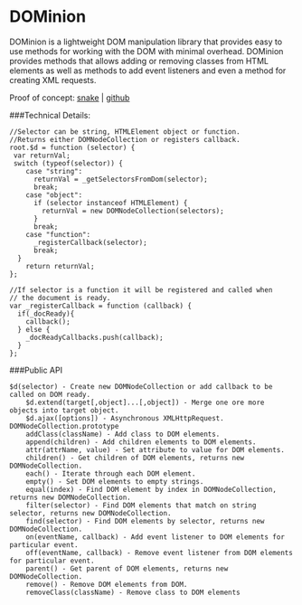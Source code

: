 # DOMinion

DOMinion is a lightweight DOM manipulation library that provides easy to use methods for working with the DOM with minimal overhead. DOMinion provides methods that allows adding or removing classes from HTML elements as well as methods to add event listeners and even a method for creating XML requests.

Proof of concept: [snake](http://www.drodriguez.io/snake/) | [github](https://github.com/drod180/snake)

###Technical Details:
```
//Selector can be string, HTMLElement object or function.
//Returns either DOMNodeCollection or registers callback.
root.$d = function (selector) {
 var returnVal;
 switch (typeof(selector)) {
    case "string":
      returnVal = _getSelectorsFromDom(selector);
      break;
    case "object":
      if (selector instanceof HTMLElement) {
        returnVal = new DOMNodeCollection(selectors);
      }
      break;
    case "function":
      _registerCallback(selector);
      break;
  }
	return returnVal;
};

//If selector is a function it will be registered and called when
// the document is ready.
var _registerCallback = function (callback) {
  if(_docReady){
    callback();
  } else {
	_docReadyCallbacks.push(callback);
  }
};
```


###Public API
```
$d(selector) - Create new DOMNodeCollection or add callback to be called on DOM ready.
	$d.extend(target[,object]...[,object]) - Merge one ore more objects into target object.
	$d.ajax([options]) - Asynchronous XMLHttpRequest.
DOMNodeCollection.prototype
	addClass(className) - Add class to DOM elements.
	append(children) - Add children elements to DOM elements.
	attr(attrName, value) - Set attribute to value for DOM elements.
	children() - Get children of DOM elements, returns new DOMNodeCollection.
	each() - Iterate through each DOM element.
	empty() - Set DOM elements to empty strings.
	equal(index) - Find DOM element by index in DOMNodeCollection, returns new DOMNodeCollection.
	filter(selector) - Find DOM elements that match on string selector, returns new DOMNodeCollection.
	find(selector) - Find DOM elements by selector, returns new DOMNodeCollection.
	on(eventName, callback) - Add event listener to DOM elements for particular event.
	off(eventName, callback) - Remove event listener from DOM elements for particular event.
	parent() - Get parent of DOM elements, returns new DOMNodeCollection.
	remove() - Remove DOM elements from DOM.
	removeClass(className) - Remove class to DOM elements
```

